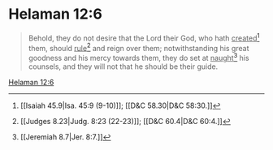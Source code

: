 # Helaman 12:6

> Behold, they do not desire that the Lord their God, who hath <u>created</u>[^a] them, should <u>rule</u>[^b] and reign over them; notwithstanding his great goodness and his mercy towards them, they do set at <u>naught</u>[^c] his counsels, and they will not that he should be their guide.

[Helaman 12:6](https://www.churchofjesuschrist.org/study/scriptures/bofm/hel/12?lang=eng&id=p6#p6)


[^a]: [[Isaiah 45.9|Isa. 45:9 (9-10)]]; [[D&C 58.30|D&C 58:30.]]
[^b]: [[Judges 8.23|Judg. 8:23 (22-23)]]; [[D&C 60.4|D&C 60:4.]]
[^c]: [[Jeremiah 8.7|Jer. 8:7.]]
